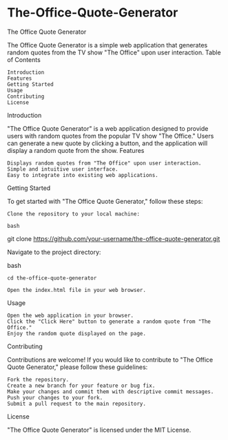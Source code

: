# The-Office-Quote-Generator
The Office Quote Generator

The Office Quote Generator is a simple web application that generates random quotes from the TV show "The Office" upon user interaction.
Table of Contents

    Introduction
    Features
    Getting Started
    Usage
    Contributing
    License

Introduction

"The Office Quote Generator" is a web application designed to provide users with random quotes from the popular TV show "The Office." Users can generate a new quote by clicking a button, and the application will display a random quote from the show.
Features

    Displays random quotes from "The Office" upon user interaction.
    Simple and intuitive user interface.
    Easy to integrate into existing web applications.

Getting Started

To get started with "The Office Quote Generator," follow these steps:

    Clone the repository to your local machine:

    bash

git clone https://github.com/your-username/the-office-quote-generator.git

Navigate to the project directory:

bash

    cd the-office-quote-generator

    Open the index.html file in your web browser.

Usage

    Open the web application in your browser.
    Click the "Click Here" button to generate a random quote from "The Office."
    Enjoy the random quote displayed on the page.

Contributing

Contributions are welcome! If you would like to contribute to "The Office Quote Generator," please follow these guidelines:

    Fork the repository.
    Create a new branch for your feature or bug fix.
    Make your changes and commit them with descriptive commit messages.
    Push your changes to your fork.
    Submit a pull request to the main repository.

License

"The Office Quote Generator" is licensed under the MIT License.
